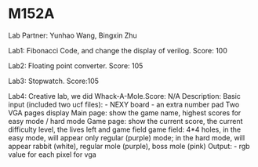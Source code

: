 # M152A

Lab Partner: Yunhao Wang, Bingxin Zhu

Lab1: Fibonacci Code, and change the display of verilog. Score: 100

Lab2: Floating point converter. Score: 105

Lab3: Stopwatch. Score:105

Lab4: Creative lab, we did Whack-A-Mole.Score: N/A
Description:
Basic input (included two ucf files): - NEXY board - an extra number pad Two VGA pages display
Main page: show the game name, highest scores for easy mode / hard mode
Game page: show the current score, the current difficulty level, the lives left and game field
  game field: 4*4 holes, in the easy mode, will appear only regular (purple) mode; in the hard mode, will appear rabbit (white), regular mole (purple), boss mole (pink)
Output: - rgb value for each pixel for vga
